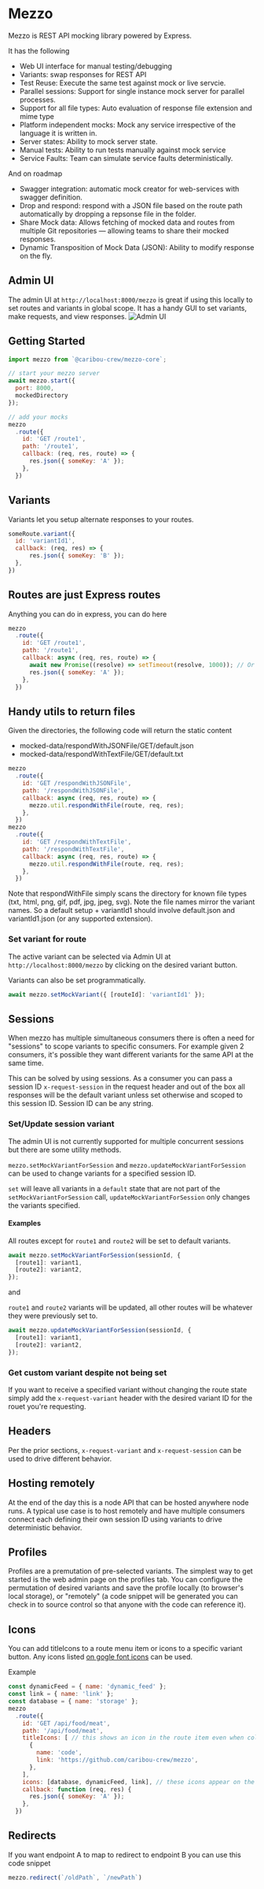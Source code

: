 # Mezzo

Mezzo is REST API mocking library powered by Express.  

It has the following 

- Web UI interface for manual testing/debugging
- Variants: swap responses for REST API
- Test Reuse: Execute the same test against mock or live servcie.
- Parallel sessions: Support for single instance mock server for parallel processes.
- Support for all file types: Auto evaluation of response file extension and mime type
- Platform independent mocks: Mock any service irrespective of the language it is written in.
- Server states: Ability to mock server state.
- Manual tests: Ability to run tests manually against mock service
- Service Faults: Team can simulate service faults deterministically.

And on roadmap
- Swagger integration: automatic mock creator for web-services with swagger definition.
- Drop and respond: respond with a JSON file based on the route path automatically by dropping a repsonse file in the folder.
- Share Mock data: Allows fetching of mocked data and routes from multiple Git repositories — allowing teams to share their mocked responses.
- Dynamic Transposition of Mock Data (JSON): Ability to modify response on the fly.

## Admin UI
The admin UI at `http://localhost:8000/mezzo` is great if using this locally to set routes and variants in global scope.  It has a handy GUI to set variants, make requests, and view responses.
![Admin UI](/mezzo/docs/assets/images/web-admin.png)

## Getting Started

```js
import mezzo from `@caribou-crew/mezzo-core`;

// start your mezzo server
await mezzo.start({
  port: 8000,
  mockedDirectory
});

// add your mocks
mezzo
  .route({
    id: 'GET /route1',
    path: '/route1',
    callback: (req, res, route) => {
      res.json({ someKey: 'A' });
    },
  })
```

## Variants
Variants let you setup alternate responses to your routes.
```js
someRoute.variant({
  id: 'variantId1',
  callback: (req, res) => {
      res.json({ someKey: 'B' });
  },
})
```

## Routes are just Express routes
Anything you can do in express, you can do here
```js
mezzo
  .route({
    id: 'GET /route1',
    path: '/route1',
    callback: async (req, res, route) => {
      await new Promise((resolve) => setTimeout(resolve, 1000)); // Or make a network call
      res.json({ someKey: 'A' });
    },
  })
```

## Handy utils to return files
Given the directories, the following code will return the static content
- mocked-data/respondWithJSONFile/GET/default.json
- mocked-data/respondWithTextFile/GET/default.txt

```js
mezzo
  .route({
    id: 'GET /respondWithJSONFile',
    path: '/respondWithJSONFile',
    callback: async (req, res, route) => {
      mezzo.util.respondWithFile(route, req, res);
    },
  })
mezzo
  .route({
    id: 'GET /respondWithTextFile',
    path: '/respondWithTextFile',
    callback: async (req, res, route) => {
      mezzo.util.respondWithFile(route, req, res);
    },
  })
```
Note that respondWithFile simply scans the directory for known file types (txt, html, png, gif, pdf, jpg, jpeg, svg).  Note the file names mirror the variant names.  So a default setup + variantId1 should involve default.json and variantId1.json (or any supported extension).

### Set variant for route

The active variant can be selected via Admin UI at `http://localhost:8000/mezzo` by clicking on the desired variant button.

Variants can also be set programmatically. 

```js
await mezzo.setMockVariant({ [routeId]: 'variantId1' });
```

## Sessions
When mezzo has multiple simultaneous consumers there is often a need for "sessions" to scope variants to specific consumers.  For example given 2 consumers, it's possible they want different variants for the same API at the same time.

This can be solved by using sessions.  As a consumer you can pass a session ID `x-request-session` in the request header and out of the box all responses will be the default variant unless set otherwise and scoped to this session ID.  Session ID can be any string.

### Set/Update session variant
The admin UI is not currently supported for multiple concurrent sessions but there are some utility methods.

`mezzo.setMockVariantForSession` and `mezzo.updateMockVariantForSession` can be used to change variants for a specified session ID.

`set` will leave all variants in a `default` state that are not part of the `setMockVariantForSession` call, `updateMockVariantForSession` only changes the variants specified.

#### Examples 

All routes except for `route1` and `route2` will be set to default variants.
```js
await mezzo.setMockVariantForSession(sessionId, {
  [route1]: variant1,
  [route2]: variant2,
});
```
and

`route1` and `route2` variants will be updated, all other routes will be whatever they were previously set to.
```js
await mezzo.updateMockVariantForSession(sessionId, {
  [route1]: variant1,
  [route2]: variant2,
});
```

### Get custom variant despite not being set

If you want to receive a specified variant without changing the route state simply add the `x-request-variant` header with the desired variant ID for the rouet you're requesting.

## Headers

Per the prior sections, `x-request-variant` and `x-request-session` can be used to drive different behavior.

## Hosting remotely
At the end of the day this is a node API that can be hosted anywhere node runs.  A typical use case is to host remotely and have multiple consumers connect each defining their own session ID using variants to drive deterministic behavior.

## Profiles

Profiles are a premutation of pre-selected variants.  The simplest way to get started is the web admin page on the profiles tab.  You can configure the permutation of desired variants and save the profile locally (to browser's local storage), or "remotely" (a code snippet will be generated you can check in to source control so that anyone with the code can reference it).

## Icons

You can add titleIcons to a route menu item or icons to a specific variant button.  Any icons listed [on gogle font icons](https://fonts.google.com/icons?selected=Material+Icons&icon.style=Outlined) can be used.

Example
```js
const dynamicFeed = { name: 'dynamic_feed' };
const link = { name: 'link' };
const database = { name: 'storage' };
mezzo
  .route({
    id: 'GET /api/food/meat',
    path: '/api/food/meat',
    titleIcons: [ // this shows an icon in the route item even when collapsed
      {
        name: 'code',
        link: 'https://github.com/caribou-crew/mezzo',
      },
    ],
    icons: [database, dynamicFeed, link], // these icons appear on the specific variant button when the route is expanded, in this case the default button
    callback: function (req, res) {
      res.json({ someKey: 'A' });
    },
  })
```

## Redirects
If you want endpoint A to map to redirect to endpoint B you can use this code snippet
```js
mezzo.redirect(`/oldPath`, `/newPath`)
```